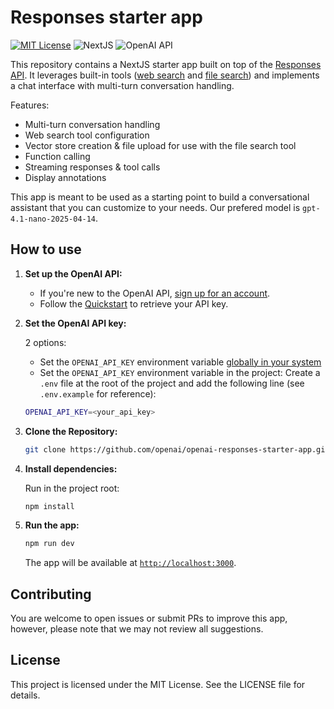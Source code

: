 # Responses starter app

[![MIT License](https://img.shields.io/badge/License-MIT-green.svg)](LICENSE)
![NextJS](https://img.shields.io/badge/Built_with-NextJS-blue)
![OpenAI API](https://img.shields.io/badge/Powered_by-OpenAI_API-orange)

This repository contains a NextJS starter app built on top of the [Responses API](https://platform.openai.com/docs/api-reference/responses).
It leverages built-in tools ([web search](https://platform.openai.com/docs/guides/tools-web-search?api-mode=responses) and [file search](https://platform.openai.com/docs/guides/tools-file-search)) and implements a chat interface with multi-turn conversation handling.

Features:

- Multi-turn conversation handling
- Web search tool configuration
- Vector store creation & file upload for use with the file search tool
- Function calling
- Streaming responses & tool calls
- Display annotations

This app is meant to be used as a starting point to build a conversational assistant that you can customize to your needs.
Our prefered model is `gpt-4.1-nano-2025-04-14`.

## How to use

1. **Set up the OpenAI API:**

   - If you're new to the OpenAI API, [sign up for an account](https://platform.openai.com/signup).
   - Follow the [Quickstart](https://platform.openai.com/docs/quickstart) to retrieve your API key.

2. **Set the OpenAI API key:**

   2 options:

   - Set the `OPENAI_API_KEY` environment variable [globally in your system](https://platform.openai.com/docs/libraries#create-and-export-an-api-key)
   - Set the `OPENAI_API_KEY` environment variable in the project: Create a `.env` file at the root of the project and add the following line (see `.env.example` for reference):

   ```bash
   OPENAI_API_KEY=<your_api_key>
   ```

3. **Clone the Repository:**

   ```bash
   git clone https://github.com/openai/openai-responses-starter-app.git
   ```

4. **Install dependencies:**

   Run in the project root:

   ```bash
   npm install
   ```

5. **Run the app:**

   ```bash
   npm run dev
   ```

   The app will be available at [`http://localhost:3000`](http://localhost:3000).

## Contributing

You are welcome to open issues or submit PRs to improve this app, however, please note that we may not review all suggestions.

## License

This project is licensed under the MIT License. See the LICENSE file for details.

